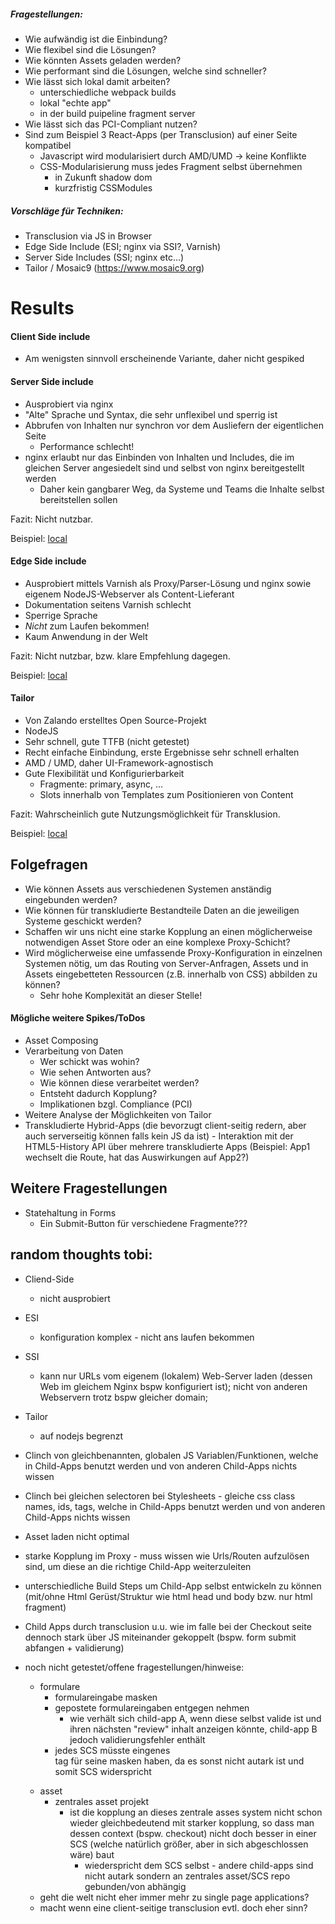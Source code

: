 ##### Fragestellungen:

- Wie aufwändig ist die Einbindung?
- Wie flexibel sind die Lösungen?
- Wie könnten Assets geladen werden?
- Wie performant sind die Lösungen, welche sind schneller?
- Wie lässt sich lokal damit arbeiten?
	- unterschiedliche webpack builds
	- lokal "echte app"
	- in der build puipeline fragment server 
- Wie lässt sich das PCI-Compliant nutzen?
- Sind zum Beispiel 3 React-Apps (per Transclusion) auf einer Seite kompatibel
	-  Javascript wird modularisiert durch AMD/UMD -> keine Konflikte
	-  CSS-Modularisierung muss jedes Fragment selbst übernehmen
		- in Zukunft shadow dom
		- kurzfristig CSSModules    

##### Vorschläge für Techniken:

- Transclusion via JS in Browser
- Edge Side Include (ESI; nginx via SSI?, Varnish)
- Server Side Includes (SSI; nginx etc...)
- Tailor / Mosaic9 (https://www.mosaic9.org)

# Results

#### Client Side include
- Am wenigsten sinnvoll erscheinende Variante, daher nicht gespiked

#### Server Side include
- Ausprobiert via nginx
- "Alte" Sprache und Syntax, die sehr unflexibel und sperrig ist
- Abbrufen von Inhalten nur synchron vor dem Ausliefern der eigentlichen Seite
    - Performance schlecht!
- nginx erlaubt nur das Einbinden von Inhalten und Includes, die im gleichen Server angesiedelt sind und selbst von nginx bereitgestellt werden
    - Daher kein gangbarer Weg, da Systeme und Teams die Inhalte selbst bereitstellen sollen

Fazit: Nicht nutzbar.

Beispiel: [local](http://localhost:6001)

#### Edge Side include
- Ausprobiert mittels Varnish als Proxy/Parser-Lösung und nginx sowie eigenem NodeJS-Webserver als Content-Lieferant
- Dokumentation seitens Varnish schlecht
- Sperrige Sprache
- *Nicht* zum Laufen bekommen!
- Kaum Anwendung in der Welt

Fazit: Nicht nutzbar, bzw. klare Empfehlung dagegen.

Beispiel: [local](http://localhost:10000)

#### Tailor
- Von Zalando erstelltes Open Source-Projekt
- NodeJS
- Sehr schnell, gute TTFB (nicht getestet)
- Recht einfache Einbindung, erste Ergebnisse sehr schnell erhalten
- AMD / UMD, daher UI-Framework-agnostisch
- Gute Flexibilität und Konfigurierbarkeit
    - Fragmente: primary, async, ...
    - Slots innerhalb von Templates zum Positionieren von Content

Fazit: Wahrscheinlich gute Nutzungsmöglichkeit für Transklusion.

Beispiel: [local](http://localhost:4001/index)

## Folgefragen
- Wie können Assets aus verschiedenen Systemen anständig eingebunden werden?
- Wie können für transkludierte Bestandteile Daten an die jeweiligen Systeme geschickt werden?
- Schaffen wir uns nicht eine starke Kopplung an einen möglicherweise notwendigen Asset Store oder an eine komplexe Proxy-Schicht?
- Wird möglicherweise eine umfassende Proxy-Konfiguration in einzelnen Systemen nötig, um das Routing von Server-Anfragen, Assets und in Assets eingebetteten Ressourcen (z.B. innerhalb von CSS) abbilden zu können?
    - Sehr hohe Komplexität an dieser Stelle!


#### Mögliche weitere Spikes/ToDos
- Asset Composing
- Verarbeitung von Daten
    - Wer schickt was wohin?
    - Wie sehen Antworten aus?
    - Wie können diese verarbeitet werden?
    - Entsteht dadurch Kopplung?
    - Implikationen bzgl. Compliance (PCI)
- Weitere Analyse der Möglichkeiten von Tailor
- Transkludierte Hybrid-Apps (die bevorzugt client-seitig redern, aber auch serverseitig können falls kein JS da ist) - Interaktion mit der HTML5-History API über mehrere transkludierte Apps (Beispiel: App1 wechselt die Route, hat das Auswirkungen auf App2?)
    
    
    






## Weitere Fragestellungen

- Statehaltung in Forms
	- Ein Submit-Button für verschiedene Fragmente???

## random thoughts tobi:
- Cliend-Side
	- nicht ausprobiert
- ESI
	- konfiguration komplex - nicht ans laufen bekommen
- SSI
	- kann nur URLs vom eigenem (lokalem) Web-Server laden (dessen Web im gleichem Nginx bspw konfiguriert ist); nicht von anderen Webservern trotz bspw gleicher domain;
- Tailor
	- auf nodejs begrenzt

- Clinch von gleichbenannten, globalen JS Variablen/Funktionen, welche in Child-Apps benutzt werden und von anderen Child-Apps nichts wissen
- Clinch bei gleichen selectoren bei Stylesheets - gleiche css class names, ids, tags, welche in Child-Apps benutzt werden und von anderen Child-Apps nichts wissen
- Asset laden nicht optimal
- starke Kopplung im Proxy - muss wissen wie Urls/Routen aufzulösen sind, um diese an die richtige Child-App weiterzuleiten
- unterschiedliche Build Steps um Child-App selbst entwickeln zu können (mit/ohne Html Gerüst/Struktur wie html head und body bzw. nur html fragment)
- Child Apps durch transclusion u.u. wie im falle bei der Checkout seite dennoch stark über JS miteinander gekoppelt (bspw. form submit abfangen + validierung)
- noch nicht getestet/offene fragestellungen/hinweise:
	- formulare
		- formulareingabe masken
		- gepostete formulareingaben entgegen nehmen
			- wie verhält sich child-app A, wenn diese selbst valide ist und ihren nächsten "review" inhalt anzeigen könnte, child-app B jedoch validierungsfehler enthält
		- jedes SCS müsste eingenes <form> tag für seine masken haben, da es sonst nicht autark ist und somit SCS widerspricht
	- asset
		- zentrales asset projekt
			- ist die kopplung an dieses zentrale asses system nicht schon wieder gleichbedeutend mit starker kopplung, so dass man dessen context (bspw. checkout) nicht doch besser in einer SCS (welche natürlich größer, aber in sich abgeschlossen wäre) baut
				- wiederspricht dem SCS selbst - andere child-apps sind nicht autark sondern an zentrales asset/SCS repo gebunden/von abhängig
	- geht die welt nicht eher immer mehr zu single page applications?
	- macht wenn eine client-seitige transclusion evtl. doch eher sinn?


			